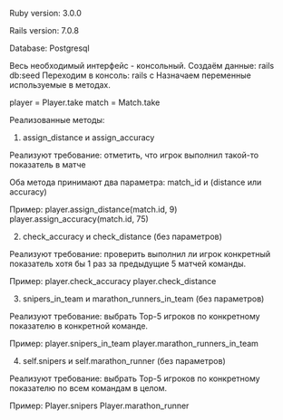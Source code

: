 Ruby version: 3.0.0 

Rails version: 7.0.8

Database: Postgresql

Весь необходимый интерфейс - консольный.
Создаём данные: rails db:seed
Переходим в консоль: rails c
Назначаем переменные используемые в методах.

player = Player.take
match = Match.take

Реализованные методы:

1. assign_distance и assign_accuracy

Реализуют требование: отметить, что игрок выполнил такой-то показатель в матче

Оба метода принимают два параметра: match_id и (distance или accuracy)

Пример: player.assign_distance(match.id, 9)
        player.assign_accuracy(match.id, 75)


2. check_accuracy и check_distance (без параметров)

Реализуют требование: проверить выполнил ли игрок конкретный показатель хотя бы 1 раз за предыдущие 5 матчей команды.

Пример: player.check_accuracy
        player.check_distance


3. snipers_in_team и marathon_runners_in_team (без параметров)

Реализуют требование: выбрать Top-5 игроков по конкретному показателю в конкретной команде.

Пример: player.snipers_in_team
        player.marathon_runners_in_team

4. self.snipers и self.marathon_runner (без параметров)

Реализуют требование: выбрать Top-5 игроков по конкретному показателю по всем командам в целом.

Пример: Player.snipers
        Player.marathon_runner